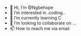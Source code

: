 - 👋 Hi, I’m @Ngbehope
- 👀 I’m interested in .coding..
- 🌱 I’m currently learning C
- 💞️ I’m looking to collaborate on ...
- 📫 How to reach me via email 

<!---
Ngbehope/Ngbehope is a ✨ special ✨ repository because its `README.md` (this file) appears on your GitHub profile.
You can click the Preview link to take a look at your changes.
--->
